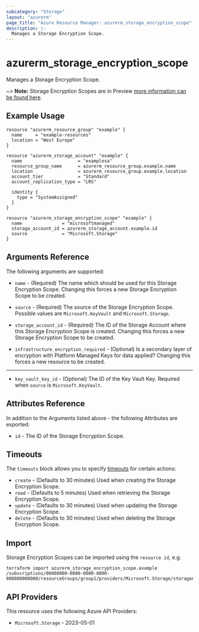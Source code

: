 ```yaml
---
subcategory: "Storage"
layout: "azurerm"
page_title: "Azure Resource Manager: azurerm_storage_encryption_scope"
description: |-
  Manages a Storage Encryption Scope.
---
```


# azurerm_storage_encryption_scope

Manages a Storage Encryption Scope.

~> **Note:** Storage Encryption Scopes are in Preview [more information can be found here](https://docs.microsoft.com/azure/storage/blobs/encryption-scope-manage).

## Example Usage

```hcl
resource "azurerm_resource_group" "example" {
  name     = "example-resources"
  location = "West Europe"
}

resource "azurerm_storage_account" "example" {
  name                     = "examplesa"
  resource_group_name      = azurerm_resource_group.example.name
  location                 = azurerm_resource_group.example.location
  account_tier             = "Standard"
  account_replication_type = "LRS"

  identity {
    type = "SystemAssigned"
  }
}

resource "azurerm_storage_encryption_scope" "example" {
  name               = "microsoftmanaged"
  storage_account_id = azurerm_storage_account.example.id
  source             = "Microsoft.Storage"
}
```

## Arguments Reference

The following arguments are supported:

* `name` - (Required) The name which should be used for this Storage Encryption Scope. Changing this forces a new Storage Encryption Scope to be created.

* `source` - (Required) The source of the Storage Encryption Scope. Possible values are `Microsoft.KeyVault` and `Microsoft.Storage`.

* `storage_account_id` - (Required) The ID of the Storage Account where this Storage Encryption Scope is created. Changing this forces a new Storage Encryption Scope to be created.

* `infrastructure_encryption_required` - (Optional) Is a secondary layer of encryption with Platform Managed Keys for data applied? Changing this forces a new resource to be created.

---

* `key_vault_key_id` - (Optional) The ID of the Key Vault Key. Required when `source` is `Microsoft.KeyVault`.

## Attributes Reference

In addition to the Arguments listed above - the following Attributes are exported:

* `id` - The ID of the Storage Encryption Scope.

## Timeouts

The `timeouts` block allows you to specify [timeouts](https://developer.hashicorp.com/terraform/language/resources/configure#define-operation-timeouts) for certain actions:

* `create` - (Defaults to 30 minutes) Used when creating the Storage Encryption Scope.
* `read` - (Defaults to 5 minutes) Used when retrieving the Storage Encryption Scope.
* `update` - (Defaults to 30 minutes) Used when updating the Storage Encryption Scope.
* `delete` - (Defaults to 30 minutes) Used when deleting the Storage Encryption Scope.

## Import

Storage Encryption Scopes can be imported using the `resource id`, e.g.

```shell
terraform import azurerm_storage_encryption_scope.example /subscriptions/00000000-0000-0000-0000-000000000000/resourceGroups/group1/providers/Microsoft.Storage/storageAccounts/account1/encryptionScopes/scope1
```

## API Providers
<!-- This section is generated, changes will be overwritten -->
This resource uses the following Azure API Providers:

* `Microsoft.Storage` - 2023-05-01
